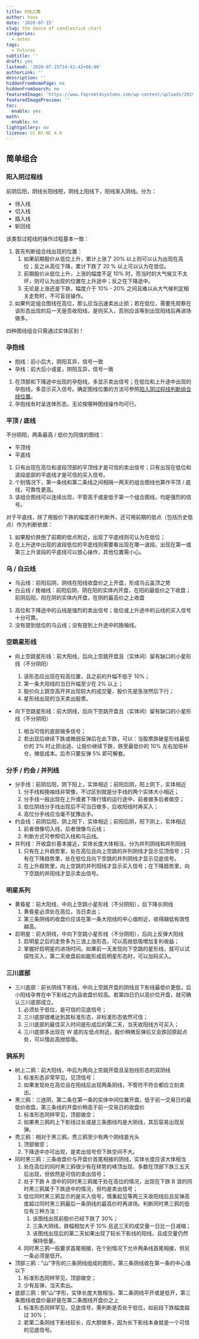 ```yaml
---
title: K线之舞
author: hoas
date: '2020-07-15'
slug: the dance of candlestick chart
categories:
  - notes
tags:
  - Futures
subtitle: ''
draft: yes
lastmod: '2020-07-15T14:42:42+08:00'
authorLink: ''
description: ''
hiddenFromHomePage: no
hiddenFromSearch: no
featuredImage: 'https://www.fxpromt4systems.com/wp-content/uploads/2019/04/bodywick-777x437.png'
featuredImagePreview: ''
toc:
  enable: yes
math:
  enable: no
lightgallery: no
license: CC BY-NC 4.0
---
```


## 简单组合

### 阳入阴过程线

前阴后阳，阴线长阳线短，阴线上阳线下，阳线渐入阴线。分为：

- 待入线
- 切入线
- 插入线
- 斩回线

<!--more-->

该类型过程线的操作过程基本一致：

1. 首先判断组合线出现的位置：
   1. 如果前期股价从低位上升，累计上涨了 20% 以上则可以认为出现在高位；反之从高位下降，累计下跌了 20 % 以上可以认为在低位。
   2. 前期股价从低位上升，上涨的幅度不足 10% 时，而当时的大气候又不太坏，则可认为出现的位置在上升途中；反之在下降途中。
   3. 无论是上涨还是下跌，幅度介于 10% - 20% 之间且难以从大气候判定相关走势时，不可盲目操作。
2. 如果判定组合图线在高位，那么应当迅速卖出止损；若在低位，需要先观察在该形态出现的后一天是否收阳线，是则买入，否则应该等到出现阳线后再进场做多。

四种图线组合只需通过实体区别！

### 孕抱线

- 抱线：前小后大，阴阳互异，信号一致
- 孕线：前大后小或星，阴阳互异，信号一致

1. 在顶部和下降途中出现的孕抱线，多显示卖出信号；在低位和上升途中出现的孕抱线，多显示买入信号。确定图线位置的方法可参照[阳入阴过程线判断组合线位置](#阳入阴过程线)。
2. 孕抱线有时呈连体形态，无论按哪种图线操作均可行。

### 平顶 / 底线

不分阴阳，两条最高 / 低价为同值的图线：

- 平顶线
- 平底线

1. 只有出现在高位和波段顶部的平顶线才是可信的卖出信号；只有出现在低位和波段底部的平底线才是可信的买入信号。
2. 个别情况下，第一条线和第二条线之间相隔一两天的组合图线也算作平顶 / 底线，可靠性更高。
3. 该组合图线可以连续出现，不管高于或是低于第一个组合图线，均是强烈的信号。

对于平底线，除了用股价下跌的幅度进行判断外，还可用前期的低点（包括历史低点）作为判断依据：

1. 如果股价跌倒了前期的低点附近，出现了平底线则可认为在低位；
2. 在上升途中出现的波段低位的平底线则需要看出现在哪一波段。出现在第一或第三上升波段的平底线可以放心操作，其他位置需小心。


### 乌 / 白云线

- 乌云线：前阳后阴，阴线在阳线收盘价之上开盘，形成乌云盖顶之势
- 白云线 / 挽袖线：前阳后阴，阴在阳的实体内开盘，在阳的最低价之下收盘；前阴后阳，阳在阴的实体内开盘，在阴的最高价之上收盘

1. 高位和下降途中的云线是强烈的卖出信号；低位或上升途中的云线的买入信号十分可靠。
2. 没有提到低位的乌云线；没有提到上升途中的挽袖线。

### 空跳星形线

- 向上空跳星形线：前大阳线，后向上空跳开盘且（实体间）留有缺口的小星形线（不分阴阳）
  1. 该形态应出现在较高位置，且之前的升幅不低于 10%；
  2. 第一条大阳线的当日升幅至少在 2% 以上；
  3. 股价向上跳空高开并出现较大的成交量，股价先是急涨然后下行；
  4. 星形线出现的当天卖出股票。

- 向下空跳星形线：前大阴线，后向下空跳开盘且（实体间）留有缺口的小星形线（不分阴阳）
  1. 相当可信的底部做多信号；
  2. 若出现后继续下跌或微弱反弹后在此下跌，可以：当股票跌破星形线最低价的 3% 时止损出逃、让股价继续下跌，跌至最低价的 10% 左右加倍补仓，摊低成本。后市只要反弹 5% 即可解套。

### 分手 / 约会 / 并列线

- 分手线：前阴后阳，阴下阳上，实体相近；前阳后阴，阳上阴下，实体相近
  1. 分手线和挽袖线非常像，不过区别就是分手线的两个实体大小相近；
  2. 分手线一般出现在上升或者下降行情的运行途中，前者做多后者做空；
  3. 低位阴线分手线出现后不可当日做多，应收阳线时再买入；
  4. 高位分手线应当毫不犹豫出手。
- 约会线：前阴后阳，阴上阳下，实体相近；前阳后阴，阳下阴上，实体相近
  1. 前者很像切入线，后者很像乌云线；
  2. 判断方式可参照切入线和乌云线。
- 并列线：开收盘价基本接近，实体长度大体相当，分为并列阴线和并列阳线
  1. 只有在上升趋势里，处在高位且向上空跳的并列阴线才显示见顶信号；只有在下降趋势里，处在低位且向下空跳的并列阴线才显示见底信号。
  2. 在上升趋势里，向上空跳的并列阳线才显示买入信号；在下降趋势里，向下空跳的并阳线才显示卖出信号。

### 明星系列

- 黄昏星：前大阳线，中向上空跳小星形线（不分阴阳），后下降长阴线
  1. 黄昏星必须处在高位，当日卖出；
  2. 第三条阴线的收盘价应该在第一条大阳线的中心值附近，收得越低有效性越高。
- 启明星：前大阴线，中向下空跳小星形线（不分阴阳），后向上反弹大阳线
  1. 启明星之后的走势多为三浪上涨形态，可以高抛低吸增加复利收益；
  2. 掌握好启明星的进场时间。如果前一天发现向下空跳的星形线，就可以试探性买入，第二天收盘前如能形成启明星形态时，可以加码买入。

### 三川底部

- 三川底部：前长阴线下影线，中向上空跳开盘的阴线且下影线最低价更低，后小阳线孕育在中下影线之内且收盘价较高。若第四日仍以高价位开盘，就可确认三川底部成立。
  1. 必须处于低位，是可信的见底信号；
  2. 三川底部很难达到其标准形态，非标准形态依然可信；
  3. 三川底部的最佳买入时间是形成后的第二天，当天收阳线方可买入；
  4. 三川底部多出现在 W 底的左低点附近，股价稍微反弹后又会跌回原起点处，可以借此高抛低吸。

### 鸦系列

- 树上二鸦：前大阳线，中后为两向上空跳开盘且呈抱线形态的双阴线
  1. 标准形态非常罕见，见顶信号；
  2. 如果发现处在高位且在阳线后出现两条阴线，不管符不符合都应立刻卖出。
- 黑三鸦：三连阴，第二条在第一条的实体中间位置开盘，低于前一交易日的最低价收盘，第三条线的开盘价稍高于前一交易日的收盘价
  1. 标准形态同样罕见，顶部做空；
  2. 如果黑三鸦的上下影线过长或是三条图线均是大阴线，其后容易出现反弹。
- 秃三鸦：相对于黑三鸦，秃三鸦至少有两个阴线是光头
  1. 顶部做空；
  2. 下降途中亦可出现，是卖出信号但下跌空间不大。
- 同时黑三鸦：三条收盘价与开盘价首尾相接的阴线，实体长度应该大体相当
  1. 处在高位的同时黑三鸦很少有在转势的峰顶出现，多数在顶部下跌三五天后出现，但依然是可信的卖出信号；
  2. 处于下跌 A 浪中的同时黑三鸦属于处在高位的情况，出现在下跌 B 浪的同时黑三鸦属于下跌途中的情况，但均是卖出信号；
  3. 低位同时黑三鸦显示的是买入信号，慎重起见等两三天收阳线后且反弹高度超过同时黑三鸦最后一条阴线的最高价时再进场。判断同时黑三鸦的低位有三种方法：
     1. 该图线出现前股价已经下跌了 30%；
     2. 三条大阴线，跌幅相加大于 10% 且这三天的成交量一日比一日减缩；
     3. 该图线出现后的第二天如果出现了较长下影线的阳线，且成交量仍然保持低量。
  4. 同时黑三鸦一般要求首尾相接，在个别情况下允许两条线首尾相接，但另一条必须是低开。
- 顶部三鸦：“山”字形的三条阴线组成的图形，第三条阴线收在第一条的中心值以下
  1. 标准形态同样罕见，顶部做空；
  2. 少有反弹，当天卖出。
- 底部三鸦：倒“山”字形，实体长度大致相当，第二条阴线平开或是低开，第三条图线收盘价最好是在第二条图线开盘价之上
  1. 标准形态同样罕见，见底信号，需判断是否处于低位，如前段下跌幅度超过 30%；
  2. 若第二条阴线下影线较长，应大胆做多，因为长下影线本身就是一个可信的见底信号。